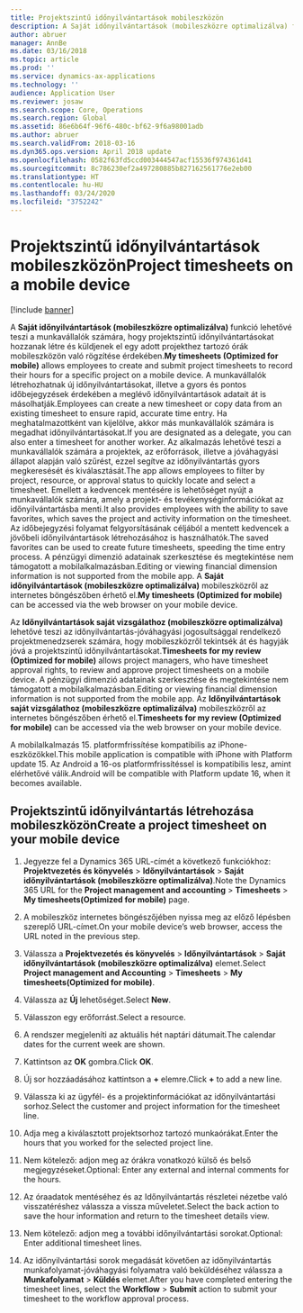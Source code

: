 ```yaml
---
title: Projektszintű időnyilvántartások mobileszközön
description: A Saját időnyilvántartások (mobileszközre optimalizálva) funkció lehetővé teszi a munkavállalók számára, hogy projektszintű időnyilvántartásokat hozzanak létre és küldjenek el egy adott projekthez tartozó órák mobileszközön való rögzítése érdekében.
author: abruer
manager: AnnBe
ms.date: 03/16/2018
ms.topic: article
ms.prod: ''
ms.service: dynamics-ax-applications
ms.technology: ''
audience: Application User
ms.reviewer: josaw
ms.search.scope: Core, Operations
ms.search.region: Global
ms.assetid: 86e6b64f-96f6-480c-bf62-9f6a98001adb
ms.author: abruer
ms.search.validFrom: 2018-03-16
ms.dyn365.ops.version: April 2018 update
ms.openlocfilehash: 0582f63fd5ccd003444547acf15536f974361d41
ms.sourcegitcommit: 8c786230ef2a497280885b827162561776e2eb00
ms.translationtype: HT
ms.contentlocale: hu-HU
ms.lasthandoff: 03/24/2020
ms.locfileid: "3752242"
---
```

# <a name="project-timesheets-on-a-mobile-device"></a><span data-ttu-id="e8bce-103">Projektszintű időnyilvántartások mobileszközön</span><span class="sxs-lookup"><span data-stu-id="e8bce-103">Project timesheets on a mobile device</span></span>

[!include [banner](../includes/banner.md)]

<span data-ttu-id="e8bce-104">A **Saját időnyilvántartások (mobileszközre optimalizálva)** funkció lehetővé teszi a munkavállalók számára, hogy projektszintű időnyilvántartásokat hozzanak létre és küldjenek el egy adott projekthez tartozó órák mobileszközön való rögzítése érdekében.</span><span class="sxs-lookup"><span data-stu-id="e8bce-104">**My timesheets (Optimized for mobile)** allows employees to create and submit project timesheets to record their hours for a specific project on a mobile device.</span></span> <span data-ttu-id="e8bce-105">A munkavállalók létrehozhatnak új időnyilvántartásokat, illetve a gyors és pontos időbejegyzések érdekében a meglévő időnyilvántartások adatait át is másolhatják.</span><span class="sxs-lookup"><span data-stu-id="e8bce-105">Employees can create a new timesheet or copy data from an existing timesheet to ensure rapid, accurate time entry.</span></span> <span data-ttu-id="e8bce-106">Ha meghatalmazottként van kijelölve, akkor más munkavállalók számára is megadhat időnyilvántartásokat.</span><span class="sxs-lookup"><span data-stu-id="e8bce-106">If you are designated as a delegate, you can also enter a timesheet for another worker.</span></span> <span data-ttu-id="e8bce-107">Az alkalmazás lehetővé teszi a munkavállalók számára a projektek, az erőforrások, illetve a jóváhagyási állapot alapján való szűrést, ezzel segítve az időnyilvántartás gyors megkeresését és kiválasztását.</span><span class="sxs-lookup"><span data-stu-id="e8bce-107">The app allows employees to filter by project, resource, or approval status to quickly locate and select a timesheet.</span></span> <span data-ttu-id="e8bce-108">Emellett a kedvencek mentésére is lehetőséget nyújt a munkavállalók számára, amely a projekt- és tevékenységinformációkat az időnyilvántartásba menti.</span><span class="sxs-lookup"><span data-stu-id="e8bce-108">It also provides employees with the ability to save favorites, which saves the project and activity information on the timesheet.</span></span> <span data-ttu-id="e8bce-109">Az időbejegyzési folyamat felgyorsításának céljából a mentett kedvencek a jövőbeli időnyilvántartások létrehozásához is használhatók.</span><span class="sxs-lookup"><span data-stu-id="e8bce-109">The saved favorites can be used to create future timesheets, speeding the time entry process.</span></span> <span data-ttu-id="e8bce-110">A pénzügyi dimenzió adatainak szerkesztése és megtekintése nem támogatott a mobilalkalmazásban.</span><span class="sxs-lookup"><span data-stu-id="e8bce-110">Editing or viewing financial dimension information is not supported from the mobile app.</span></span> <span data-ttu-id="e8bce-111">A **Saját időnyilvántartások (mobileszközre optimalizálva)** mobileszközről az internetes böngészőben érhető el.</span><span class="sxs-lookup"><span data-stu-id="e8bce-111">**My timesheets (Optimized for mobile)** can be accessed via the web browser on your mobile device.</span></span>

<span data-ttu-id="e8bce-112">Az **Időnyilvántartások saját vizsgálathoz (mobileszközre optimalizálva)** lehetővé teszi az időnyilvántartás-jóváhagyási jogosultsággal rendelkező projektmenedzserek számára, hogy mobileszközről tekintsék át és hagyják jóvá a projektszintű időnyilvántartásokat.</span><span class="sxs-lookup"><span data-stu-id="e8bce-112">**Timesheets for my review (Optimized for mobile)** allows project managers, who have timesheet approval rights, to review and approve project timesheets on a mobile device.</span></span> <span data-ttu-id="e8bce-113">A pénzügyi dimenzió adatainak szerkesztése és megtekintése nem támogatott a mobilalkalmazásban.</span><span class="sxs-lookup"><span data-stu-id="e8bce-113">Editing or viewing financial dimension information is not supported from the mobile app.</span></span> <span data-ttu-id="e8bce-114">Az **Időnyilvántartások saját vizsgálathoz (mobileszközre optimalizálva)** mobileszközről az internetes böngészőben érhető el.</span><span class="sxs-lookup"><span data-stu-id="e8bce-114">**Timesheets for my review (Optimized for mobile)** can be accessed via the web browser on your mobile device.</span></span>

<span data-ttu-id="e8bce-115">A mobilalkalmazás 15. platformfrissítése kompatibilis az iPhone-eszközökkel.</span><span class="sxs-lookup"><span data-stu-id="e8bce-115">This mobile application is compatible with iPhone with Platform update 15.</span></span>
<span data-ttu-id="e8bce-116">Az Android a 16-os platformfrissítéssel is kompatibilis lesz, amint elérhetővé válik.</span><span class="sxs-lookup"><span data-stu-id="e8bce-116">Android will be compatible with Platform update 16, when it becomes available.</span></span>

## <a name="create-a-project-timesheet-on-your-mobile-device"></a><span data-ttu-id="e8bce-117">Projektszintű időnyilvántartás létrehozása mobileszközön</span><span class="sxs-lookup"><span data-stu-id="e8bce-117">Create a project timesheet on your mobile device</span></span>

1.  <span data-ttu-id="e8bce-118">Jegyezze fel a Dynamics 365 URL-címét a következő funkciókhoz: **Projektvezetés és könyvelés** \> **Időnyilvántartások** \> **Saját időnyilvántartások (mobileszközre optimalizálva)**.</span><span class="sxs-lookup"><span data-stu-id="e8bce-118">Note the Dynamics 365 URL for the **Project management and accounting** \> **Timesheets** \> **My timesheets(Optimized for mobile)** page.</span></span>

2.  <span data-ttu-id="e8bce-119">A mobileszköz internetes böngészőjében nyissa meg az előző lépésben szereplő URL-címet.</span><span class="sxs-lookup"><span data-stu-id="e8bce-119">On your mobile device’s web browser, access the URL noted in the previous step.</span></span>
 
3.  <span data-ttu-id="e8bce-120">Válassza a **Projektvezetés és könyvelés** \> **Időnyilvántartások** \> **Saját időnyilvántartások (mobileszközre optimalizálva)** elemet.</span><span class="sxs-lookup"><span data-stu-id="e8bce-120">Select **Project management and Accounting** \> **Timesheets** \> **My timesheets(Optimized for mobile)**.</span></span>

4.  <span data-ttu-id="e8bce-121">Válassza az **Új** lehetőséget.</span><span class="sxs-lookup"><span data-stu-id="e8bce-121">Select **New**.</span></span>

5.  <span data-ttu-id="e8bce-122">Válasszon egy erőforrást.</span><span class="sxs-lookup"><span data-stu-id="e8bce-122">Select a resource.</span></span>

6.  <span data-ttu-id="e8bce-123">A rendszer megjeleníti az aktuális hét naptári dátumait.</span><span class="sxs-lookup"><span data-stu-id="e8bce-123">The calendar dates for the current week are shown.</span></span>

7.  <span data-ttu-id="e8bce-124">Kattintson az **OK** gombra.</span><span class="sxs-lookup"><span data-stu-id="e8bce-124">Click **OK**.</span></span>

8.  <span data-ttu-id="e8bce-125">Új sor hozzáadásához kattintson a **+** elemre.</span><span class="sxs-lookup"><span data-stu-id="e8bce-125">Click **+** to add a new line.</span></span>

9.  <span data-ttu-id="e8bce-126">Válassza ki az ügyfél- és a projektinformációkat az időnyilvántartási sorhoz.</span><span class="sxs-lookup"><span data-stu-id="e8bce-126">Select the customer and project information for the timesheet line.</span></span>

10. <span data-ttu-id="e8bce-127">Adja meg a kiválasztott projektsorhoz tartozó munkaórákat.</span><span class="sxs-lookup"><span data-stu-id="e8bce-127">Enter the hours that you worked for the selected project line.</span></span>

11. <span data-ttu-id="e8bce-128">Nem kötelező: adjon meg az órákra vonatkozó külső és belső megjegyzéseket.</span><span class="sxs-lookup"><span data-stu-id="e8bce-128">Optional: Enter any external and internal comments for the hours.</span></span>

12. <span data-ttu-id="e8bce-129">Az óraadatok mentéséhez és az Időnyilvántartás részletei nézetbe való visszatéréshez válassza a vissza műveletet.</span><span class="sxs-lookup"><span data-stu-id="e8bce-129">Select the back action to save the hour information and return to the timesheet details view.</span></span>

13. <span data-ttu-id="e8bce-130">Nem kötelező: adjon meg a további időnyilvántartási sorokat.</span><span class="sxs-lookup"><span data-stu-id="e8bce-130">Optional: Enter additional timesheet lines.</span></span>

14. <span data-ttu-id="e8bce-131">Az időnyilvántartási sorok megadását követően az időnyilvántartás munkafolyamat-jóváhagyási folyamatra való beküldéséhez válassza a **Munkafolyamat** \> **Küldés** elemet.</span><span class="sxs-lookup"><span data-stu-id="e8bce-131">After you have completed entering the timesheet lines, select the **Workflow** \> **Submit** action to submit your timesheet to the workflow approval process.</span></span>

